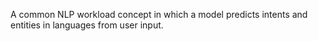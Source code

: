 A common NLP workload concept in which a model predicts intents and entities in languages from user input.